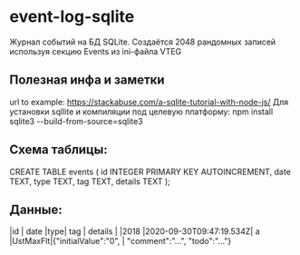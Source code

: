 # event-log-sqlite
Журнал событий на БД SQLite.
Создаётся 2048 рандомных записей
используя секцию Events из ini-файла VTEG

## Полезная инфа и заметки
url to example: https://stackabuse.com/a-sqlite-tutorial-with-node-js/
Для установки sqllite и компиляции под целевую платформу:
npm install sqlite3 --build-from-source=sqlite3

## Схема таблицы:

CREATE TABLE events (
    id      INTEGER PRIMARY KEY AUTOINCREMENT,
    date    TEXT,
    type    TEXT,
    tag     TEXT,
    details TEXT
);

## Данные:

|id   | date                   |type| tag     | details             |
|2018 |2020-09-30T09:47:19.534Z| a	|UstMaxFlt|{"initialValue":"0", |
                                              "comment":"...",
                                              "todo":"..."}

